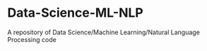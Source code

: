 # Data-Science-ML-NLP
A repository of Data Science/Machine Learning/Natural Language Processing code

